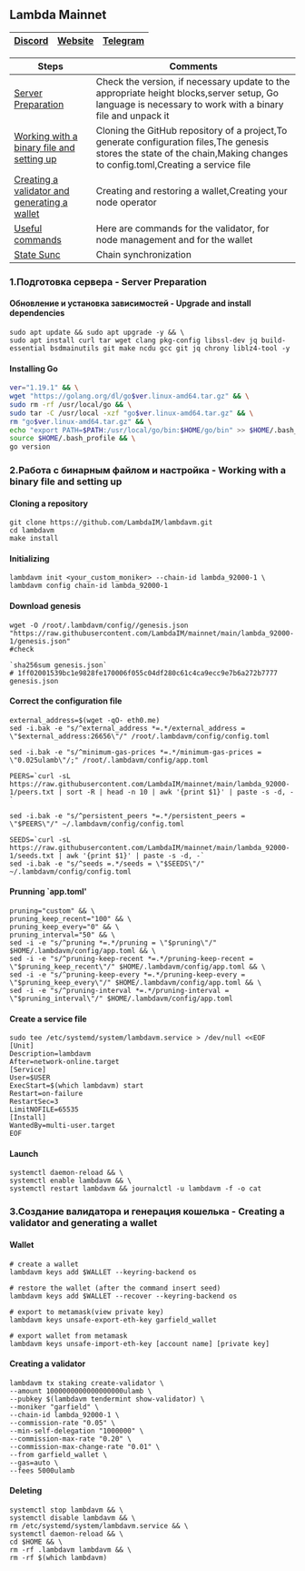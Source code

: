 ## Lambda Mainnet

[Discord](https://discord.gg/lambdanetwork) | [Website](https://www.lambda.im/) | [Telegram](https://t.me/HelloLambda)
--- | --- | ---

Steps | Comments
--- | --- |
[Server Preparation](https://github.com/DanilJPG/mainnet_guides/blob/main/Lambda/Readme.md#:~:text=%D0%9F%D0%BE%D0%B4%D0%B3%D0%BE%D1%82%D0%BE%D0%B2%D0%BA%D0%B0%20%D1%81%D0%B5%D1%80%D0%B2%D0%B5%D1%80%D0%B0%20%2D%20Server%20Preparation) | Check the version, if necessary update to the appropriate height blocks,server setup, Go language is necessary to work with a binary file and unpack it
[Working with a binary file and setting up](https://github.com/DanilJPG/mainnet_guides/blob/main/Lambda/Readme.md#:~:text=.%D0%A0%D0%B0%D0%B1%D0%BE%D1%82%D0%B0%20%D1%81%20%D0%B1%D0%B8%D0%BD%D0%B0%D1%80%D0%BD%D1%8B%D0%BC%20%D1%84%D0%B0%D0%B9%D0%BB%D0%BE%D0%BC%20%D0%B8%20%D0%BD%D0%B0%D1%81%D1%82%D1%80%D0%BE%D0%B9%D0%BA%D0%B0%20%2D%20Working%20with%20a%20binary%20file%20and%20setting%20up) | Cloning the GitHub repository of a project,To generate configuration files,The genesis stores the state of the chain,Making changes to config.toml,Creating a service file
[Creating a validator and generating a wallet](https://github.com/DanilJPG/mainnet_guides/blob/main/Lambda/Readme.md#:~:text=%D0%A1%D0%BE%D0%B7%D0%B4%D0%B0%D0%BD%D0%B8%D0%B5%20%D0%B2%D0%B0%D0%BB%D0%B8%D0%B4%D0%B0%D1%82%D0%BE%D1%80%D0%B0%20%D0%B8%20%D0%B3%D0%B5%D0%BD%D0%B5%D1%80%D0%B0%D1%86%D0%B8%D1%8F%20%D0%BA%D0%BE%D1%88%D0%B5%D0%BB%D1%8C%D0%BA%D0%B0%20%2D%20Creating%20a%20validator%20and%20generating%20a%20wallet) | Creating and restoring a wallet,Creating your node operator
[Useful commands](https://github.com/DanilJPG/mainnet_guides/blob/main/Lambda/Other%20commands.md) | Here are commands for the validator, for node management and for the wallet
[State Sunc]() | Chain synchronization

### 1.Подготовка сервера - Server Preparation 
#### Обновление и установка зависимостей - Upgrade and install dependencies
```Shell
sudo apt update && sudo apt upgrade -y && \
sudo apt install curl tar wget clang pkg-config libssl-dev jq build-essential bsdmainutils git make ncdu gcc git jq chrony liblz4-tool -y
```
#### Installing Go
```Bash
ver="1.19.1" && \
wget "https://golang.org/dl/go$ver.linux-amd64.tar.gz" && \
sudo rm -rf /usr/local/go && \
sudo tar -C /usr/local -xzf "go$ver.linux-amd64.tar.gz" && \
rm "go$ver.linux-amd64.tar.gz" && \
echo "export PATH=$PATH:/usr/local/go/bin:$HOME/go/bin" >> $HOME/.bash_profile && \
source $HOME/.bash_profile && \
go version
```

### 2.Работа с бинарным файлом и настройка - Working with a binary file and setting up
#### Cloning a repository 
```Shell
git clone https://github.com/LambdaIM/lambdavm.git
cd lambdavm
make install
```

#### Initializing 
```Shell
lambdavm init <your_custom_moniker> --chain-id lambda_92000-1 \
lambdavm config chain-id lambda_92000-1
```

#### Download genesis
```Shell
wget -O /root/.lambdavm/config//genesis.json "https://raw.githubusercontent.com/LambdaIM/mainnet/main/lambda_92000-1/genesis.json"
#check

`sha256sum genesis.json`
# 1ff02001539bc1e9828fe170006f055c04df280c61c4ca9ecc9e7b6a272b7777  genesis.json
```

#### Correct the configuration file
```Shell
external_address=$(wget -qO- eth0.me)
sed -i.bak -e "s/^external_address *=.*/external_address = \"$external_address:26656\"/" /root/.lambdavm/config/config.toml

sed -i.bak -e "s/^minimum-gas-prices *=.*/minimum-gas-prices = \"0.025ulamb\"/;" /root/.lambdavm/config/app.toml

PEERS=`curl -sL https://raw.githubusercontent.com/LambdaIM/mainnet/main/lambda_92000-1/peers.txt | sort -R | head -n 10 | awk '{print $1}' | paste -s -d, -`

sed -i.bak -e "s/^persistent_peers *=.*/persistent_peers = \"$PEERS\"/" ~/.lambdavm/config/config.toml

SEEDS=`curl -sL https://raw.githubusercontent.com/LambdaIM/mainnet/main/lambda_92000-1/seeds.txt | awk '{print $1}' | paste -s -d, -`
sed -i.bak -e "s/^seeds =.*/seeds = \"$SEEDS\"/" ~/.lambdavm/config/config.toml
```
#### Prunning `app.toml'
```Shell
pruning="custom" && \
pruning_keep_recent="100" && \
pruning_keep_every="0" && \
pruning_interval="50" && \
sed -i -e "s/^pruning *=.*/pruning = \"$pruning\"/" $HOME/.lambdavm/config/app.toml && \
sed -i -e "s/^pruning-keep-recent *=.*/pruning-keep-recent = \"$pruning_keep_recent\"/" $HOME/.lambdavm/config/app.toml && \
sed -i -e "s/^pruning-keep-every *=.*/pruning-keep-every = \"$pruning_keep_every\"/" $HOME/.lambdavm/config/app.toml && \
sed -i -e "s/^pruning-interval *=.*/pruning-interval = \"$pruning_interval\"/" $HOME/.lambdavm/config/app.toml
```

#### Create a service file
```Shell
sudo tee /etc/systemd/system/lambdavm.service > /dev/null <<EOF
[Unit]
Description=lambdavm
After=network-online.target
[Service]
User=$USER
ExecStart=$(which lambdavm) start
Restart=on-failure
RestartSec=3
LimitNOFILE=65535
[Install]
WantedBy=multi-user.target
EOF
```

#### Launch
```Shell
systemctl daemon-reload && \
systemctl enable lambdavm && \
systemctl restart lambdavm && journalctl -u lambdavm -f -o cat
```


### 3.Создание валидатора и генерация кошелька - Creating a validator and generating a wallet
#### Wallet 
```Shell
# create a wallet
lambdavm keys add $WALLET --keyring-backend os

# restore the wallet (after the command insert seed)
lambdavm keys add $WALLET --recover --keyring-backend os

# export to metamask(view private key)
lambdavm keys unsafe-export-eth-key garfield_wallet

# export wallet from metamask
lambdavm keys unsafe-import-eth-key [account name] [private key]
```

#### Creating a validator 
```Shell
lambdavm tx staking create-validator \
--amount 1000000000000000000ulamb \
--pubkey $(lambdavm tendermint show-validator) \
--moniker "garfield" \
--chain-id lambda_92000-1 \
--commission-rate "0.05" \
--min-self-delegation "1000000" \
--commission-max-rate "0.20" \
--commission-max-change-rate "0.01" \
--from garfield_wallet \
--gas=auto \
--fees 5000ulamb
```

#### Deleting
```Shell
systemctl stop lambdavm && \
systemctl disable lambdavm && \
rm /etc/systemd/system/lambdavm.service && \
systemctl daemon-reload && \
cd $HOME && \
rm -rf .lambdavm lambdavm && \
rm -rf $(which lambdavm)
```
